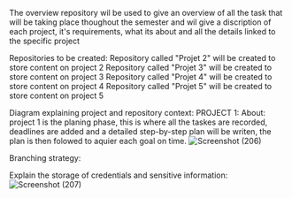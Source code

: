 The overview repository wil be used to give an overview of all the task that will be taking place thoughout the semester and wil give a discription of each project, it's requirements, what its about and all the details linked to the specific project


Repositories to be created:
    Repository called "Projet 2" will be created to store content on project 2 
    Repository called "Projet 3" will be created to store content on project 3 
    Repository called "Projet 4" will be created to store content on project 4 
    Repository called "Projet 5" will be created to store content on project 5 

Diagram explaining project and repository context: 
    PROJECT 1:
    About: project 1 is the planing phase, this is where all the taskes are recorded, deadlines are added and a detailed step-by-step plan will be writen, the plan is then     folowed to aquier each goal on time.
    ![Screenshot (206)](https://github.com/denzel123ohyes/CMPG-323-Overview-34978720-/assets/112159975/bc94c985-8fd2-4e1d-a583-f8a3c14270a9)
    


Branching strategy: 

Explain the storage of credentials and sensitive information:
        ![Screenshot (207)](https://github.com/denzel123ohyes/CMPG-323-Overview-34978720-/assets/112159975/c535ae1d-057e-4f88-bff8-863f7eff30f4)



    

    
  
